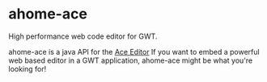 ahome-ace
=========

High performance  web code editor for GWT.


ahome-ace is a java API  for the [Ace Editor](http://ace.c9.io/)  If you want to embed a powerful web based  editor in a GWT application, ahome-ace might be  what you're looking for!
